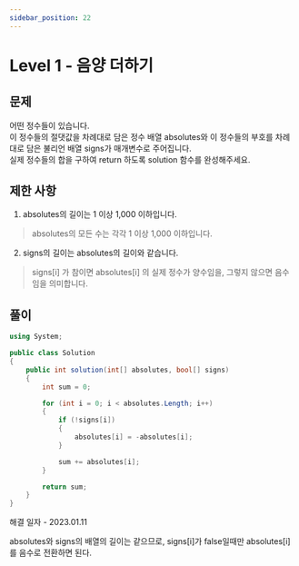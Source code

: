 ```yaml
---
sidebar_position: 22
---
```


# Level 1 - 음양 더하기

## 문제

어떤 정수들이 있습니다. <br/>
이 정수들의 절댓값을 차례대로 담은 정수 배열 absolutes와 이 정수들의 부호를 차례대로 담은 불리언 배열 signs가 매개변수로 주어집니다. <br/>
실제 정수들의 합을 구하여 return 하도록 solution 함수를 완성해주세요.

## 제한 사항

1. absolutes의 길이는 1 이상 1,000 이하입니다.
> absolutes의 모든 수는 각각 1 이상 1,000 이하입니다.
2. signs의 길이는 absolutes의 길이와 같습니다.
> signs[i] 가 참이면 absolutes[i] 의 실제 정수가 양수임을, 그렇지 않으면 음수임을 의미합니다.

## 풀이

```c#
using System;

public class Solution
{
    public int solution(int[] absolutes, bool[] signs)
    {
        int sum = 0;

        for (int i = 0; i < absolutes.Length; i++)
        {
            if (!signs[i])
            {
                absolutes[i] = -absolutes[i];
            }

            sum += absolutes[i];
        }

        return sum;
    }
}
```

해결 일자 - 2023.01.11

absolutes와 signs의 배열의 길이는 같으므로, signs[i]가 false일때만 absolutes[i]를 음수로 전환하면 된다.